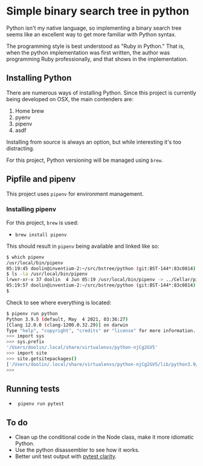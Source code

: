 # Simple binary search tree in python

Python isn't my native language, so implementing a binary search tree seems like an excellent way to get more familiar with Python syntax.

The programming style is best understood as "Ruby in Python." That is, when the python implementation was first written, the author was programming Ruby professionally, and that shows in the implementation.

## Installing Python

There are numerous ways of installing Python. Since this project is currently being developed on OSX, the main contenders are:

1. Home brew
2. pyenv
3. pipenv
4. asdf

Installing from source is always an option, but while interesting it's too distracting.

For this project, Python versioning will be managed using `brew`.

## Pipfile and pipenv

This project uses `pipenv` for environment management.

### Installing pipenv

For this project, `brew` is used:

- `brew install pipenv`

This should result in `pipenv` being available and linked like so:

```sh
$ which pipenv
/usr/local/bin/pipenv
05:19:45 doolin@inventium-2:~/src/bstree/python (git:BST-144*:83c0814)  ruby-2.7.2
$ ls -la /usr/local/bin/pipenv
lrwxr-xr-x 37 doolin  4 Jun 05:19 /usr/local/bin/pipenv -> ../Cellar/pipenv/2021.5.29/bin/pipenv
05:19:57 doolin@inventium-2:~/src/bstree/python (git:BST-144*:83c0814)  ruby-2.7.2
$
```

Check to see where everything is located:

```sh
$ pipenv run python
Python 3.9.5 (default, May  4 2021, 03:36:27)
[Clang 12.0.0 (clang-1200.0.32.29)] on darwin
Type "help", "copyright", "credits" or "license" for more information.
>>> import sys
>>> sys.prefix
'/Users/doolin/.local/share/virtualenvs/python-njCg2GV5'
>>> import site
>>> site.getsitepackages()
['/Users/doolin/.local/share/virtualenvs/python-njCg2GV5/lib/python3.9/site-packages']
>>>
```

## Running tests

- ` pipenv run pytest`

## To do

- Clean up the conditional code in the Node class, make it more
  idiomatic Python.
- Use the python disassembler to see how it works.
- Better unit test output with [pytest
  clarity](https://darrenburns.net/posts/pytest-clarity-notes/).
